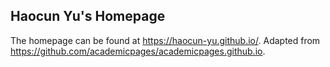## Haocun Yu's Homepage

The homepage can be found at https://haocun-yu.github.io/.
Adapted from https://github.com/academicpages/academicpages.github.io.
